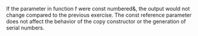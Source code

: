 If the parameter in function f were const numbered&, the output would not change compared to the previous exercise. The const reference parameter does not affect the behavior of the copy constructor or the generation of serial numbers.
